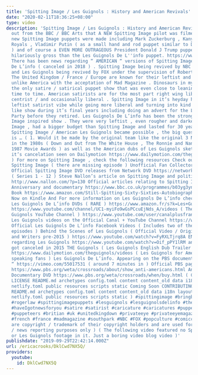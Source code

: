 ```yaml
---
title: 'Spitting Image / Les Guignols : History and American Revivals'
date: "2020-02-11T18:36:25+08:00"
type: video
description: 'Spitting Image / Les Guignols : History and American Revivals News broke
  out from the BBC / BBC Arts that A NEW Spitting Image pilot was filmed and brand
  new Spitting Image puppets were made including Mark Zuckerburg , Kanye West , The
  Royals , Vladimir Putin ( as a small hand and rod puppet similar to David Steel
  ) and of course a EVEN MORE OUTRAGEOUS President Donald J Trump puppet EVEN more
  hilariously gross than the Les Guignols De L''info puppet. https://www.bbc.com/news/entertainment-arts-49865406
  There has been news regarding “ AMERICAN “ versions of Spitting Image and Les Guignols
  De L’info ( canceled in 2018 ) . Spitting Image being revived by NBC https://www.youtube.com/watch?v=I7eR7-xUdhQ
  and Les Guignols being revived by FOX under the supervision of Robert Smigel . https://www.bubbleblabber.com/puppet-news-robert-smigel-producing-les-guignols-puppet-series-ron-burgundy-debuts-a-ventriloquist-act/
  The United Kingdom / France / Europe are known for their leftist and satire tradition
  unlike America with the acceptation of Mad Magazine . Dinosaurs in my opinion was
  the only satire / satirical puppet show that was even close to leaning leftist from
  time to time. American satirists are for the most part right wing libertarian /
  centrist / and occasionally liberal . Spitting Image in it’s heyday had the traditional
  leftist satirist vibe while going more liberal and turning into kind of a SNL entertainment
  like show during it’s final years including doing an advert for the Libertarian
  Party before they retired. Les Guignols De L’info has been the strongest Spitting
  Image inspired show . They were very leftist , even rougher and darker than Spitting
  Image , had a bigger budget than Spitting Image and lasted for 30 years. If an American
  Spitting Image / American Les Guignols became possible , the big question to ask
  is … ( 1. Would it be made by the original team like the original 3 NBC pilot specials
  in the 1980s ( Down and Out from The White House , The Ronnie and Nancy Show , The
  1987 Movie Awards ) as well as the American dubs of Les Guignols sketches before
  it’s cancelation seen on Dailymotion https://www.dailymotion.com/theguignols/videos
  ) For more on Spitting Image , check the following resources Check out The Complete
  Spitting Image ( there are missing episode ) Unofficial Fan Collector channel https://www.youtube.com/channel/UCbt0oHD7fQ0V_qUqESuYB6w/videos
  Official Spitting Image DVD releases from Network DVD https://networkonair.com/search?controller=search&s=Spitting+Image
  ( Series 1 - 12 ) Steve Nallon’s article on Spitting Image and political satire
  http://www.nallon.com/?p=130 Official articles relating to Spitting Image’s 30th
  Anniversary and documentary https://www.bbc.co.uk/programmes/b03yg3yn Roger Law’s
  Book https://www.amazon.com/Still-Spitting-Sixty-Sixties-Autobiography-ebook/dp/B07GHZ4ZC2/ref=sr_1_1?keywords=Still+Spitting+at+sixty&qid=1569793870&s=gateway&sr=8-1
  Now on Kindle And For more information on Les Guignols De L’info check out Official
  Les Guignols De L’info DVDs ( RARE ) https://www.amazon.fr/s?k=Les+Guignols&i=dvd&__mk_fr_FR=%C3%85M%C3%85%C5%BD%C3%95%C3%91&ref=nb_sb_noss
  https://www.youtube.com/channel/UC1-myiFo9wGsPCcuEjNds_A/videos ( The Official Les
  Guignols YouTube Channel ) https://www.youtube.com/user/canalplusfrance/search?query=Les+Guignols
  Les Guignols videos on the Official Canal + YouTube Channel https://www.facebook.com/pg/GuignolsInfo/videos/?ref=page_internal
  Official Les Guignols De L’info Facebook Videos ( Includes two of the three final
  episodes ) Behind the Scenes of Les Guignols ( Official Video / Original Producer
  and Writers pre-2015 ) https://www.youtube.com/watch?v=FyRXLTjrq8A ENGLISH News
  regarding Les Guignols https://www.youtube.com/watch?v=Oif_pPY1lRM and how it almost
  got canceled in 2015 THE Guignols ( Les Guignols English Dub Trailer ) https://vimeo.com/161238604
  https://www.dailymotion.com/theguignols/videos ( Les Guignols for American / English
  speaking fans ) Les Guignols De L’info. Appearing on the PBS documentary “ Anti-Americans
  “ https://vimeo.com/55017531 ( around 7 minutes in ) Official PBS page to that documentary
  https://www.pbs.org/weta/crossroads/about/show_anti-americans.html Anti-Americans
  Documentary DVD https://www.pbs.org/weta/crossroads/when/buy.html ( CONTRIBUTING.md
  LICENSE README.md archetypes config.toml content content_old data i18n layouts layouts_old
  netlify.toml public resources scripts static Coming Soon CONTRIBUTING.md LICENSE
  README.md archetypes config.toml content content_old data i18n layouts layouts_old
  netlify.toml public resources scripts static ) #spittingimage #bringbackspittingimage
  #rogerlaw #spittingimagepuppets #lesguignols #lesguignolsdelinfo #theguignols #ianhislop
  #haveIgotnewsforyou #satire #satirist #caricature #caricatures #puppetry #puppeteer
  #puppeteers #britian #uk #unitedkingdown #privateeye #privateeyemagazine #charliehebdo
  #french #france #madmagazine #southpark #NBC #FOX #popculture #comiccon ( the logos
  are copyright / trademark of their copyright holders and are used for educational
  / news reporting purposes only ) ( The following video featured no Spitting Image
  or Les Guignols footage in it. Just a boring video blog video )'
publishdate: "2019-09-29T22:42:14.000Z"
url: /ericacrooks/DklCwd7NX5Q/
providers:
  youtube:
    id: DklCwd7NX5Q
---
```

